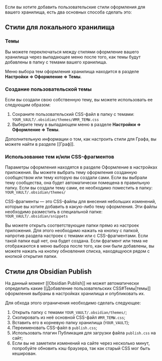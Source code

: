 Если вы хотите добавить пользовательские стили оформления для вашего хранилища, есть два основных способа сделать это: 

## Стили для локального хранилища

### Темы

Вы можете переключаться между стилями оформление вашего хранилища через выпадающее меню после того, как темы будут добавлены в папку с темами вашего хранилища.

Меню выбора тем оформления хранилища находится в разделе **Настройки => Оформление => Темы**.

### Создание пользовательской темы

Если вы создали свою собственную тему, вы можете использовать ее следующим образом: 

1. Сохраните пользовательский CSS-файл в папку с темами: `YOUR_VAULT/.obsidian/themes/ИМЯ_ТЕМЫ.css`
2. Выберите тему в выпадающем меню в разделе **Настройки => Оформление => Темы**.

Дополнительную информации о том, как настроить стили для Графа, вы можете найти в разделе [[Граф]].

### Использование тем и/или CSS-фрагментов

Параметры оформления находятся в разделе Оформление в настройках приложения. Вы можете выбрать тему оформления созданную сообществом или тему которую вы создали сами. Если вы выбрали тему сообщества, она будет автоматически помещена в правильную папку. Если вы создали тему сами, ее необходимо поместить в папку: `YOUR_VAULT/.obsidian/themes/`

CSS-фрагменты — это CSS-файлы для внесения небольших изменений, которые вы хотите добавить в какую-либо тему оформления. Эти файлы необходимо разместить в специальной папке: `YOUR_VAULT/.obsidian/snippets`

Вы можете открыть соответствующие папки прямо из настроек приложения. Для этого необходимо нажать на кнопку с папкой, напротив раздела настроек с темами или с CSS-фрагментами. Если такой папки ещё нет, она будет создана. Если фрагмент или тема не отображаются в меню выбора после того, как они были добавлены, вы можете нажать на кнопку обновления списка, находящуюся рядом с кнопкой открытия папки.

## Стили для Obsidian Publish

На данный момент [[Obsidian Publish]] не может автоматически определить какие [[Добавление пользовательских CSS#Темы|темы]] оформления выбраны в настройках хранилища и опубликовать их.

Для обхода этого ограничения необходимо сделать следующее:

1. Открыть папку с темами `YOUR_VAULT/.obsidian/themes/`;
2. Скопировать из неё основной CSS-файл `ИМЯ_ТЕМЫ.css`;
3. Вставить его в корневую папку хранилища (`YOUR_VAULT`);
4. Переименовать CSS-файл в `publish.css`;
5. Использовать плагин Публикация для загрузки файла `publish.css` на сайт;
6. Если вы не заметили изменений на сайте через несколько минут, попробуйте обновить кэш браузера, так как старый CSS мог быть кеширован.